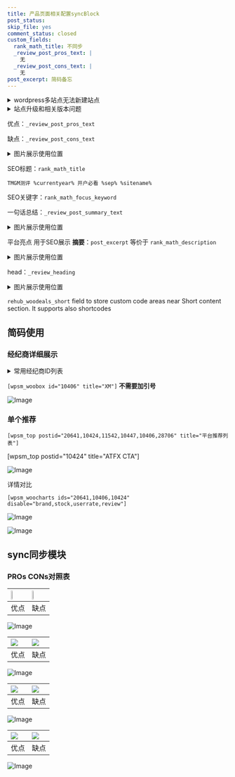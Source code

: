 ```yaml
---
title: 产品页面相关配置syncBlock
post_status: 
skip_file: yes
comment_status: closed
custom_fields:
  rank_math_title: 不同步
  _review_post_pros_text: |
    无
  _review_post_cons_text: |
    无
post_excerpt: 简码备忘
---
```

<details><summary>wordpress多站点无法新建站点</summary>

<li>和报错需要清理cookies一样的原因</li>
<li>wp-config.php里面<code>define( 'SUBDOMAIN_INSTALL', false );//子域名安装</code></li>
<li>新建子站点是用<code>define( 'SUBDOMAIN_INSTALL', true);//子域名安装</code> 完成以后，改成<code>false</code></li>
</details>

<details><summary>站点升级和相关版本问题</summary>

<p>wordpress：5.9.9
woocommerce：7.5.1
出现问题的地方：主题选项里面>><strong>Product layout >>compact style</strong></p>
<p>如何出现没有用过的字段 导致无法保存。先导出配置 然后进行修改，后面再次恢复即可。</p>
<p>出现部分字段无法显示时，需要返回默认布局后，对产品进行保存就好了。</p>
<p></p>
</details>

优点：`_review_post_pros_text`

缺点：`_review_post_cons_text`

<details><summary>图片展示使用位置</summary>

<img src="https://prod-files-secure.s3.us-west-2.amazonaws.com/39ed1227-6d7d-4570-be36-9ccd4a2c4241/f51d3d83-55d4-4bdf-9604-f37ec77ab556/Untitled.png?X-Amz-Algorithm=AWS4-HMAC-SHA256&X-Amz-Content-Sha256=UNSIGNED-PAYLOAD&X-Amz-Credential=ASIAZI2LB466SAO43JCC%2F20250308%2Fus-west-2%2Fs3%2Faws4_request&X-Amz-Date=20250308T165523Z&X-Amz-Expires=3600&X-Amz-Security-Token=IQoJb3JpZ2luX2VjEBgaCXVzLXdlc3QtMiJHMEUCIQDps8RnvNsw6KUnV1rtDNglaAsYNICAeEqohqivCBThdwIgZQQWvj5eyiWTAQ6NIFx%2FQevjvwEoVo0mCB2aUCbOqsEq%2FwMIYRAAGgw2Mzc0MjMxODM4MDUiDHjSB6hQa%2FtUUGiSrSrcA84AoPwWjoGa7%2Fo1CQ%2BFz0TvNDs93N%2FSLz1g0OeiFBQRAWP1Yjxmx8PnsNFV55uryCelnYApMUv89jG3ECD3GtKM2nFZPe8oE7QC%2BmCj8iqrdnFm%2Fku2WxMqXqiPQ1ndrp39W5u13YKlCz2GTUBeGgUyxKyr%2BffVsVPq0X3snFedgO%2FEl1N7NtAW33hetLsdMBOhk0bkfIqyhI8BZD3ykP1WvOhDxAwGGMLhoX32iHml%2F2ENafYqebgVMDFD8cIQaMr9GxlDYt0SjhlsPw05ufORdkIkOGMLU%2BfDLvLZfbwODwyXCFuDNEQa2PbS2F94uHkvZYQiZNDTrHqSz2n9iICM%2F%2FJGSoSPADpPwzY9aIAFgILDtcdj%2BC7LEDMUkSGPiJ4wWCKPFAVIueHmY1mo3SKAhLFzpHELgY89iF9vGIzgvtnVh7ejKvcTnxFx6uriA1HkTfXvmKDzL6VuPUVFK%2BHABBccQF%2FjzdxqvmnjvP60NtkrV8YCs54aWDcQfmyixd6kPAqRn%2BchoVxFfSxr46eZpY0Q23AygnmxPcErOXs7J75Idqf1t1ZYJfyI0N4e%2BNWGVfRrJ8Xk5m7zyHcILuJ9cD9pBkJ%2BBTsVUPyopW0tU2AzxdV24bYpIBQcMJbSsb4GOqUBAKpptaWWnHSNRZZ7eAIeMq7ZSThgMlDSuRtTh1yncnPSXa%2FX15FafXHmNudUoMUqo6AeX0BMM9ZE4oGz525wgJ2Rrgy2Nl0IoXMDK%2Bj1zEz7KXDCvVLGNdFVz0lysvNU6PKR9EBbo%2FRrUBTuVcdJlW4gcrgg23EFloDsZVzeW7Sag0Fvv2fdEYN7CohB2T%2FTtL2oc%2FrFkZuqQ3WadpWVw2yAc4U1&X-Amz-Signature=079b1aa325c4f7ca51dd1fea0999889ba9d1d11ae8732decfd3b037fb2370083&X-Amz-SignedHeaders=host&x-id=GetObject" alt="Image">
</details>

SEO标题：`rank_math_title`

`TMGM测评 %currentyear% 开户必看 %sep% %sitename%`

SEO关键字：`rank_math_focus_keyword`

一句话总结：`_review_post_summary_text`

<details><summary>图片展示使用位置</summary>

<img src="https://prod-files-secure.s3.us-west-2.amazonaws.com/39ed1227-6d7d-4570-be36-9ccd4a2c4241/4b96a922-296c-4f4e-8630-d1c870cbce01/Untitled.png?X-Amz-Algorithm=AWS4-HMAC-SHA256&X-Amz-Content-Sha256=UNSIGNED-PAYLOAD&X-Amz-Credential=ASIAZI2LB466Y52NEIMA%2F20250308%2Fus-west-2%2Fs3%2Faws4_request&X-Amz-Date=20250308T165523Z&X-Amz-Expires=3600&X-Amz-Security-Token=IQoJb3JpZ2luX2VjEBgaCXVzLXdlc3QtMiJGMEQCIF0aVUCb0okc6mCXkQKmH%2FnFrhkuuWRsHIpt67mDkvGWAiAOJVAwM%2FpkeNuKd3EE1WEsmHw1iqAJUTxD%2BKvEW0AiLCr%2FAwhhEAAaDDYzNzQyMzE4MzgwNSIMu9GDoan7EMWAcdxsKtwDk7G1fL0V1Gc4FTmk5NtNyc10rJX9QX%2BD9oQsSq8bymngKa%2BK1rAzz2f%2FqcrdHHqQD1%2B3tKGkSlOIzkuOhqnxuvny9aqdr2FtafYlna09bq9yFB3rw6I6o5MsO3XPSLjxnr2VsERELz2h9NseEH8UPyY1yOdvWSVc0SS%2FPsn72VCWbnZPsDgNr1XDy8K%2BuxH2PZrDZ2sbknps%2BiO5T94hks6LdMOhwYwnZE9RI8WmfUQAMnyMo1XRW2QfHhe8cfyVo3VuyVnelYB9NxcWnArHvf5Uwqw2xqg93JITV1Tu42Pk9mKWDBKW%2FNnjCBXdZOD5l9n%2BnMJTk8pED4nGNfR2wAQYxPCjnEWLuJfXBgMlciHtjHJZB4%2BDJmS9oikoH1l5mj%2FJg1ySiOqoQncKSDhmnfW6Gb7NHNJ8Xj1Q5RthHMRi%2BJ9L5uys%2FOIXBftf7Z89sgOcTbcO2jDTr5K7Rd8zk3bMWKR6V2H9%2BJq7Kp3JO7klDzTxKpkL4CAl1nQR2AfNx8CC8VufMYsZwmRE4Rtr56GGnylH%2F56oaEZHf4A%2Fy2ga2vL34opbGRJaeg5IE5Qhh6Yx1nl%2Bv2GPEHB3Kt%2Fe7%2BlxsMvKX7N32Ngc2uZGNJvAWrZkwzU%2FusHwVd4wxtKxvgY6pgE4qDb%2FSkECbqi52hLpp4Ahx%2FZU3iYuckpL1J1LSE7DVX5Rxudu0DmAjE%2FyEHHf5rbCBtpNNcJ1mJxCUDzJccc9BpDvHi9nA%2Fkxqw0EgjQ%2FwTRQ84zTJ2xSnJuWPz27UnvfJbOYFDpaPmoD5GbV0icrEcKe1iIRh2pkaDDBHtJekC3p6M2J%2FX5wsl148LlgkW8UI8excqWflDIIRP%2FsLH%2BbMPRLoypB&X-Amz-Signature=8b8a59ea70588b7c33c37b55e2397d00a7829dbbb8fd5a8c289fa712f16b709a&X-Amz-SignedHeaders=host&x-id=GetObject" alt="Image">
</details>

平台亮点 用于SEO展示 **摘要**：`post_excerpt`  等价于 `rank_math_description`

<details><summary>图片展示使用位置</summary>

<img src="https://prod-files-secure.s3.us-west-2.amazonaws.com/39ed1227-6d7d-4570-be36-9ccd4a2c4241/1ee11f63-b60a-4dfe-a7a7-d58ff23b5d88/Untitled.png?X-Amz-Algorithm=AWS4-HMAC-SHA256&X-Amz-Content-Sha256=UNSIGNED-PAYLOAD&X-Amz-Credential=ASIAZI2LB466WDP53KRQ%2F20250308%2Fus-west-2%2Fs3%2Faws4_request&X-Amz-Date=20250308T165523Z&X-Amz-Expires=3600&X-Amz-Security-Token=IQoJb3JpZ2luX2VjEBgaCXVzLXdlc3QtMiJHMEUCID%2FrYYpn2n%2BECLwY9qZDi%2Bs7%2BtyYwjvxAQacg3n1F8nJAiEAhpqOP3wQ55OW0MFtGuqNv4iwmtqZKbGzVe4%2BImUJ6Tcq%2FwMIYRAAGgw2Mzc0MjMxODM4MDUiDD9OATmUKhj20kh3pSrcA%2BD%2F7L4O7PKoRChQ5YrjGHM1kbnQdlPX86h1Bi3MqQ5AoI3Ah%2BycGmROXjQ5zWBjhemXnEU4PzQE2FN%2FHcODuqmc1BrNghGgzry2f4xSIPr%2Fv8cpYAHPTZGOc2hup0T42WbgqD0Uz%2F9ZvJ3SwHTnxFnUGfdHVA09K1UD3x72dToQ10ekHKEDtehdBueoXTd5s8eNOi7tzY0IvoJF0qM9tPSkIxlDWgob1M6CYRcf5JSu%2BzI619TfpJUbHaJgbxJ9s3AWhHbX3e6vtFjqnfrQftcah6fKecyTES4SFuhssokb29ix5x4DU2V5uY4XwZBUN1jPREtYTLJunFZ0W1gqI0MvRD41KyS14xR4UOg8z7mx6iZPb%2F%2F7YAfqq8IiUB52i9M8nJYwawe4hlDzB1h8I2pYuDMeeTy0gNMcK30qslr320yhW8GHZzjQeSGqCVxUT%2BTDcm2RCVlB%2BIsD4TE7OuPhdjWUCesCU2V%2Bob3ityP4hvovNK7k%2FrFRI9gsH22a3CeQqB8iQO5FVcoOET7LnyKzbjtRBI2pROnwmhOUtoBSWpsxJ1bB%2BQGYdZwqGTWLPWaxSgJHpYFnQ7NTAP%2BHZ0CuyCKH3KeV95PbbruUxe%2FIL1%2FFfRNA4dBncwG8MJnSsb4GOqUB2RzeR%2FqzGyRa%2By9xRdsL03qLGauHxJS9OoyDnwtCfIDb1ZVxyaf1i%2BR5McTKQsxhjzeqXVx%2BWPAUCGyGvPf9VaeSQHgQkRr53prLIqIEN1r0hebEaaa0TLmwLUh7TkplF5%2BuUB3oHuEvw%2Byrk%2B%2BIXE1f9nXVu8oMpQ5LGTfeEGGWUrU4eoy%2FWH1tiXYxkFmN6qjl%2BymD6E%2B4QSmO9vsCvNYk5w9X&X-Amz-Signature=5ec4f9991e3c1308d7aaf0f78cf75fd1c199d4f12f207ef446683bab51ef1efa&X-Amz-SignedHeaders=host&x-id=GetObject" alt="Image">
<img src="https://prod-files-secure.s3.us-west-2.amazonaws.com/39ed1227-6d7d-4570-be36-9ccd4a2c4241/ad4118b5-78d8-4fbe-801e-3b29b5d99c01/Untitled.png?X-Amz-Algorithm=AWS4-HMAC-SHA256&X-Amz-Content-Sha256=UNSIGNED-PAYLOAD&X-Amz-Credential=ASIAZI2LB466WDP53KRQ%2F20250308%2Fus-west-2%2Fs3%2Faws4_request&X-Amz-Date=20250308T165523Z&X-Amz-Expires=3600&X-Amz-Security-Token=IQoJb3JpZ2luX2VjEBgaCXVzLXdlc3QtMiJHMEUCID%2FrYYpn2n%2BECLwY9qZDi%2Bs7%2BtyYwjvxAQacg3n1F8nJAiEAhpqOP3wQ55OW0MFtGuqNv4iwmtqZKbGzVe4%2BImUJ6Tcq%2FwMIYRAAGgw2Mzc0MjMxODM4MDUiDD9OATmUKhj20kh3pSrcA%2BD%2F7L4O7PKoRChQ5YrjGHM1kbnQdlPX86h1Bi3MqQ5AoI3Ah%2BycGmROXjQ5zWBjhemXnEU4PzQE2FN%2FHcODuqmc1BrNghGgzry2f4xSIPr%2Fv8cpYAHPTZGOc2hup0T42WbgqD0Uz%2F9ZvJ3SwHTnxFnUGfdHVA09K1UD3x72dToQ10ekHKEDtehdBueoXTd5s8eNOi7tzY0IvoJF0qM9tPSkIxlDWgob1M6CYRcf5JSu%2BzI619TfpJUbHaJgbxJ9s3AWhHbX3e6vtFjqnfrQftcah6fKecyTES4SFuhssokb29ix5x4DU2V5uY4XwZBUN1jPREtYTLJunFZ0W1gqI0MvRD41KyS14xR4UOg8z7mx6iZPb%2F%2F7YAfqq8IiUB52i9M8nJYwawe4hlDzB1h8I2pYuDMeeTy0gNMcK30qslr320yhW8GHZzjQeSGqCVxUT%2BTDcm2RCVlB%2BIsD4TE7OuPhdjWUCesCU2V%2Bob3ityP4hvovNK7k%2FrFRI9gsH22a3CeQqB8iQO5FVcoOET7LnyKzbjtRBI2pROnwmhOUtoBSWpsxJ1bB%2BQGYdZwqGTWLPWaxSgJHpYFnQ7NTAP%2BHZ0CuyCKH3KeV95PbbruUxe%2FIL1%2FFfRNA4dBncwG8MJnSsb4GOqUB2RzeR%2FqzGyRa%2By9xRdsL03qLGauHxJS9OoyDnwtCfIDb1ZVxyaf1i%2BR5McTKQsxhjzeqXVx%2BWPAUCGyGvPf9VaeSQHgQkRr53prLIqIEN1r0hebEaaa0TLmwLUh7TkplF5%2BuUB3oHuEvw%2Byrk%2B%2BIXE1f9nXVu8oMpQ5LGTfeEGGWUrU4eoy%2FWH1tiXYxkFmN6qjl%2BymD6E%2B4QSmO9vsCvNYk5w9X&X-Amz-Signature=f6443d9c9d94ec46c13524209de7e3ab79f70d8f6eaa7a0fe0834296fdc42f19&X-Amz-SignedHeaders=host&x-id=GetObject" alt="Image">
<img src="https://prod-files-secure.s3.us-west-2.amazonaws.com/39ed1227-6d7d-4570-be36-9ccd4a2c4241/a38cf7c9-a79c-4b64-9e94-13589fe0758b/Untitled.png?X-Amz-Algorithm=AWS4-HMAC-SHA256&X-Amz-Content-Sha256=UNSIGNED-PAYLOAD&X-Amz-Credential=ASIAZI2LB466WDP53KRQ%2F20250308%2Fus-west-2%2Fs3%2Faws4_request&X-Amz-Date=20250308T165523Z&X-Amz-Expires=3600&X-Amz-Security-Token=IQoJb3JpZ2luX2VjEBgaCXVzLXdlc3QtMiJHMEUCID%2FrYYpn2n%2BECLwY9qZDi%2Bs7%2BtyYwjvxAQacg3n1F8nJAiEAhpqOP3wQ55OW0MFtGuqNv4iwmtqZKbGzVe4%2BImUJ6Tcq%2FwMIYRAAGgw2Mzc0MjMxODM4MDUiDD9OATmUKhj20kh3pSrcA%2BD%2F7L4O7PKoRChQ5YrjGHM1kbnQdlPX86h1Bi3MqQ5AoI3Ah%2BycGmROXjQ5zWBjhemXnEU4PzQE2FN%2FHcODuqmc1BrNghGgzry2f4xSIPr%2Fv8cpYAHPTZGOc2hup0T42WbgqD0Uz%2F9ZvJ3SwHTnxFnUGfdHVA09K1UD3x72dToQ10ekHKEDtehdBueoXTd5s8eNOi7tzY0IvoJF0qM9tPSkIxlDWgob1M6CYRcf5JSu%2BzI619TfpJUbHaJgbxJ9s3AWhHbX3e6vtFjqnfrQftcah6fKecyTES4SFuhssokb29ix5x4DU2V5uY4XwZBUN1jPREtYTLJunFZ0W1gqI0MvRD41KyS14xR4UOg8z7mx6iZPb%2F%2F7YAfqq8IiUB52i9M8nJYwawe4hlDzB1h8I2pYuDMeeTy0gNMcK30qslr320yhW8GHZzjQeSGqCVxUT%2BTDcm2RCVlB%2BIsD4TE7OuPhdjWUCesCU2V%2Bob3ityP4hvovNK7k%2FrFRI9gsH22a3CeQqB8iQO5FVcoOET7LnyKzbjtRBI2pROnwmhOUtoBSWpsxJ1bB%2BQGYdZwqGTWLPWaxSgJHpYFnQ7NTAP%2BHZ0CuyCKH3KeV95PbbruUxe%2FIL1%2FFfRNA4dBncwG8MJnSsb4GOqUB2RzeR%2FqzGyRa%2By9xRdsL03qLGauHxJS9OoyDnwtCfIDb1ZVxyaf1i%2BR5McTKQsxhjzeqXVx%2BWPAUCGyGvPf9VaeSQHgQkRr53prLIqIEN1r0hebEaaa0TLmwLUh7TkplF5%2BuUB3oHuEvw%2Byrk%2B%2BIXE1f9nXVu8oMpQ5LGTfeEGGWUrU4eoy%2FWH1tiXYxkFmN6qjl%2BymD6E%2B4QSmO9vsCvNYk5w9X&X-Amz-Signature=a8ec1cf3cc56cc4f5f802384e7f4dcc263608fd2247bb39a270f85eb60f335eb&X-Amz-SignedHeaders=host&x-id=GetObject" alt="Image">
<img src="https://prod-files-secure.s3.us-west-2.amazonaws.com/39ed1227-6d7d-4570-be36-9ccd4a2c4241/7da6fc1e-d2ac-42ae-8c75-cb5749aa18f6/Untitled.png?X-Amz-Algorithm=AWS4-HMAC-SHA256&X-Amz-Content-Sha256=UNSIGNED-PAYLOAD&X-Amz-Credential=ASIAZI2LB466WDP53KRQ%2F20250308%2Fus-west-2%2Fs3%2Faws4_request&X-Amz-Date=20250308T165523Z&X-Amz-Expires=3600&X-Amz-Security-Token=IQoJb3JpZ2luX2VjEBgaCXVzLXdlc3QtMiJHMEUCID%2FrYYpn2n%2BECLwY9qZDi%2Bs7%2BtyYwjvxAQacg3n1F8nJAiEAhpqOP3wQ55OW0MFtGuqNv4iwmtqZKbGzVe4%2BImUJ6Tcq%2FwMIYRAAGgw2Mzc0MjMxODM4MDUiDD9OATmUKhj20kh3pSrcA%2BD%2F7L4O7PKoRChQ5YrjGHM1kbnQdlPX86h1Bi3MqQ5AoI3Ah%2BycGmROXjQ5zWBjhemXnEU4PzQE2FN%2FHcODuqmc1BrNghGgzry2f4xSIPr%2Fv8cpYAHPTZGOc2hup0T42WbgqD0Uz%2F9ZvJ3SwHTnxFnUGfdHVA09K1UD3x72dToQ10ekHKEDtehdBueoXTd5s8eNOi7tzY0IvoJF0qM9tPSkIxlDWgob1M6CYRcf5JSu%2BzI619TfpJUbHaJgbxJ9s3AWhHbX3e6vtFjqnfrQftcah6fKecyTES4SFuhssokb29ix5x4DU2V5uY4XwZBUN1jPREtYTLJunFZ0W1gqI0MvRD41KyS14xR4UOg8z7mx6iZPb%2F%2F7YAfqq8IiUB52i9M8nJYwawe4hlDzB1h8I2pYuDMeeTy0gNMcK30qslr320yhW8GHZzjQeSGqCVxUT%2BTDcm2RCVlB%2BIsD4TE7OuPhdjWUCesCU2V%2Bob3ityP4hvovNK7k%2FrFRI9gsH22a3CeQqB8iQO5FVcoOET7LnyKzbjtRBI2pROnwmhOUtoBSWpsxJ1bB%2BQGYdZwqGTWLPWaxSgJHpYFnQ7NTAP%2BHZ0CuyCKH3KeV95PbbruUxe%2FIL1%2FFfRNA4dBncwG8MJnSsb4GOqUB2RzeR%2FqzGyRa%2By9xRdsL03qLGauHxJS9OoyDnwtCfIDb1ZVxyaf1i%2BR5McTKQsxhjzeqXVx%2BWPAUCGyGvPf9VaeSQHgQkRr53prLIqIEN1r0hebEaaa0TLmwLUh7TkplF5%2BuUB3oHuEvw%2Byrk%2B%2BIXE1f9nXVu8oMpQ5LGTfeEGGWUrU4eoy%2FWH1tiXYxkFmN6qjl%2BymD6E%2B4QSmO9vsCvNYk5w9X&X-Amz-Signature=1749c2cc4533eaebb1090bdfe80843cb45d48a4d6515fe62be0bf2f5665bf531&X-Amz-SignedHeaders=host&x-id=GetObject" alt="Image">
<img src="https://prod-files-secure.s3.us-west-2.amazonaws.com/39ed1227-6d7d-4570-be36-9ccd4a2c4241/7e97f40a-eaee-47f5-b2f9-475f96808fa7/Untitled.png?X-Amz-Algorithm=AWS4-HMAC-SHA256&X-Amz-Content-Sha256=UNSIGNED-PAYLOAD&X-Amz-Credential=ASIAZI2LB466WDP53KRQ%2F20250308%2Fus-west-2%2Fs3%2Faws4_request&X-Amz-Date=20250308T165523Z&X-Amz-Expires=3600&X-Amz-Security-Token=IQoJb3JpZ2luX2VjEBgaCXVzLXdlc3QtMiJHMEUCID%2FrYYpn2n%2BECLwY9qZDi%2Bs7%2BtyYwjvxAQacg3n1F8nJAiEAhpqOP3wQ55OW0MFtGuqNv4iwmtqZKbGzVe4%2BImUJ6Tcq%2FwMIYRAAGgw2Mzc0MjMxODM4MDUiDD9OATmUKhj20kh3pSrcA%2BD%2F7L4O7PKoRChQ5YrjGHM1kbnQdlPX86h1Bi3MqQ5AoI3Ah%2BycGmROXjQ5zWBjhemXnEU4PzQE2FN%2FHcODuqmc1BrNghGgzry2f4xSIPr%2Fv8cpYAHPTZGOc2hup0T42WbgqD0Uz%2F9ZvJ3SwHTnxFnUGfdHVA09K1UD3x72dToQ10ekHKEDtehdBueoXTd5s8eNOi7tzY0IvoJF0qM9tPSkIxlDWgob1M6CYRcf5JSu%2BzI619TfpJUbHaJgbxJ9s3AWhHbX3e6vtFjqnfrQftcah6fKecyTES4SFuhssokb29ix5x4DU2V5uY4XwZBUN1jPREtYTLJunFZ0W1gqI0MvRD41KyS14xR4UOg8z7mx6iZPb%2F%2F7YAfqq8IiUB52i9M8nJYwawe4hlDzB1h8I2pYuDMeeTy0gNMcK30qslr320yhW8GHZzjQeSGqCVxUT%2BTDcm2RCVlB%2BIsD4TE7OuPhdjWUCesCU2V%2Bob3ityP4hvovNK7k%2FrFRI9gsH22a3CeQqB8iQO5FVcoOET7LnyKzbjtRBI2pROnwmhOUtoBSWpsxJ1bB%2BQGYdZwqGTWLPWaxSgJHpYFnQ7NTAP%2BHZ0CuyCKH3KeV95PbbruUxe%2FIL1%2FFfRNA4dBncwG8MJnSsb4GOqUB2RzeR%2FqzGyRa%2By9xRdsL03qLGauHxJS9OoyDnwtCfIDb1ZVxyaf1i%2BR5McTKQsxhjzeqXVx%2BWPAUCGyGvPf9VaeSQHgQkRr53prLIqIEN1r0hebEaaa0TLmwLUh7TkplF5%2BuUB3oHuEvw%2Byrk%2B%2BIXE1f9nXVu8oMpQ5LGTfeEGGWUrU4eoy%2FWH1tiXYxkFmN6qjl%2BymD6E%2B4QSmO9vsCvNYk5w9X&X-Amz-Signature=cd3ad13ba71551c3482a9e138864e663ab7df9b8d6ab72db83ae3c92dc34e23d&X-Amz-SignedHeaders=host&x-id=GetObject" alt="Image">
</details>

head：`_review_heading`

<details><summary>图片展示使用位置</summary>

<img src="https://prod-files-secure.s3.us-west-2.amazonaws.com/39ed1227-6d7d-4570-be36-9ccd4a2c4241/3a4650ad-9887-415c-889a-edd51fa54f27/Untitled.png?X-Amz-Algorithm=AWS4-HMAC-SHA256&X-Amz-Content-Sha256=UNSIGNED-PAYLOAD&X-Amz-Credential=ASIAZI2LB466TR54INJM%2F20250308%2Fus-west-2%2Fs3%2Faws4_request&X-Amz-Date=20250308T165524Z&X-Amz-Expires=3600&X-Amz-Security-Token=IQoJb3JpZ2luX2VjEBgaCXVzLXdlc3QtMiJHMEUCIEQFN7ypDnDSY1COIBefOr1yr70mAWAarQ1v%2FZlW5rOsAiEA8OulIl8V5PyQUlkxwNOuPSM3KD30NNT9EyyAUE%2BGV4sq%2FwMIYRAAGgw2Mzc0MjMxODM4MDUiDOvK%2BXrQlK8dciRI4yrcA77zZeiSmgW%2BnGrd1xgHh01RFuV9RFeQfHCKdf725hoeHSvpKV1g0SqeQsLPrxTmGACSx4U0GWqSzC%2Bs41Q9mW8ani5n3Tp5ybHgaKm%2F6VqZPRIPEmXoRq5O8T3iIuN0Sm45cVjcmBs8wI%2B9LJMgY0uD6YX4jxUUrZWoqp0ImTyBT7A1XYfg6EbdA%2FmuxMDpi%2FqOO7eDQS9Fl9WPM9RLCsTGN2rWZVhA3Byl2K54BHq7NyKFhmPZMinVQCFKJxn%2FvZ5WzzKWzDhCjbzco1l5JL8zdo74t7r90v5jCSJA8rJWjezI5ggPANHcNkLDANVEjCYZXpX5024%2B%2Bnhbvwtday4TxDDVV6SiiWuX95GhpmNI%2FQ9bMYg0Xnx1JPxKYaVlhyXUithCfWNhI66HGrWGeIyWlR35ZK%2F8%2FdyRef0hhZnbAmlMGQe29dhaCKb4PicYBiPIDaEr0Ti8fqA1hvYItdPSUx97cRImlixlK%2BHzLI0mzrmi1B6ldkfE1l%2Bcy8utcU2CSp8c7w0PXmgcuQxrwGc2IWtevJAtRd56Tja1kXylQ9x5pDDTI%2B9nxufeXTDV38DTva3riBctIRgC8GM6AB7nDrlblIAN0vFqa5nqoICgsgriGZ5nmXVdRWfjMLvSsb4GOqUBBpmMhoIkMPOh9xQQc0jKaRBKcfhh8HwOAxDurrVsaNr3GEpvrmqdfH9ieC01hiDqcLEtEBaO%2FIt1vce98C5Vhh4wSAjJeaarEQBp9r3pE3HfCPDV7s4RleKDfEVpjX%2BjmxAzex%2FuQvfZSbVl9xiG262h3Z6vWu6MNOCZSe5AyGU5SuqmBT%2BV1Ba85WJNRqO%2BAAOpf6unLMdzxYsy9bqfSoOSpu5s&X-Amz-Signature=bc0fa8c24c18f6c287fbf590518dc6a6825376168d4aad6fc13527a123e434c1&X-Amz-SignedHeaders=host&x-id=GetObject" alt="Image">
</details>

`rehub_woodeals_short`	field to store custom code areas near Short content section. It supports also shortcodes



## 简码使用

### 经纪商详细展示

<details><summary>常用经纪商ID列表</summary>

<pre><code class="php">嘉盛 ===> 20641  [wpsm_woobox id="20641" title="嘉盛"]
易信easymarkets ===> 11542  [wpsm_woobox id="11542" title="易信easymarkets"]
ATFX外汇 ===> 10424  [wpsm_woobox id="10424" title="ATFX"]
XM ===> 10406  [wpsm_woobox id="10406" title="XM"]
TMGM ===> 29622  [wpsm_woobox id="29622" title="TMGM"]
HYCM ===> 10447  [wpsm_woobox id="10447" title="HYCM"]
fpmarkets澳福外汇 ===> 20639  [wpsm_woobox id="20639" title="fpmarkets澳福外汇"]</code></pre>
</details>

`[wpsm_woobox id="10406" title="XM"]` **不需要加引号**

![Image](https://prod-files-secure.s3.us-west-2.amazonaws.com/39ed1227-6d7d-4570-be36-9ccd4a2c4241/4f898f9d-0fa7-4e43-acd3-ac6bc7be575a/Untitled.png?X-Amz-Algorithm=AWS4-HMAC-SHA256&X-Amz-Content-Sha256=UNSIGNED-PAYLOAD&X-Amz-Credential=ASIAZI2LB466RTF6GKBA%2F20250308%2Fus-west-2%2Fs3%2Faws4_request&X-Amz-Date=20250308T165520Z&X-Amz-Expires=3600&X-Amz-Security-Token=IQoJb3JpZ2luX2VjEBgaCXVzLXdlc3QtMiJHMEUCIQDtVQXK3Zq6yi2Sf8XBBQZd7kJtw9uyRg5wRd0HMb%2B%2FhwIgBoDo0Sy8OjeiLvjZ9bYDYL5p8D2n3HGRBwepDJl0HXgq%2FwMIYRAAGgw2Mzc0MjMxODM4MDUiDIXgNOpC%2FmHrLAn%2BmyrcA90vksOCICIO6dN13Fp8jbYZRUfhML1puRKdt3XaXCmNyaz4smvtk45GhzOXkvIxba1bqFk%2F7bo8AqjCzF2T8XwYucuBjuhjzwuItHUQfoQKS1jlCDvJZJOhVbsJHX18ZPyRG4hFibljfR7CTM6OLLkplSmmQd4dDtA9z3C4oSCDRdnFDiYfscErGEd6ciBrelWHuwDXuw4coO3hVJKAgb%2B7etCkfKZDBKJpbO8lw%2Brxcfo%2BtyuucX%2FzshAdBEd8%2BK7sUEvBJyEuPyVxRr7I%2BKWqCHsR68LBWqSpg82RqhJZ532Zqotog9bSPaJBSOaxCrBJD8jvKYXOKyvFp9HqPZjJz9CrXVkGv%2FmkhiVS5AK87aPokbARfi%2FG%2FQ8T3p1yCll5976Re4w50auPAGS6Kp2ry14tUDPZzJ4%2BG%2FrIcGi40g0CjwaJoaMHgIiNr5TMtyM3GANecjRRJbMNrGYuCpbRhl5Qe6ImqlzrxGlfwxuEG49t7MxLRt3uOBjqm%2FElYhY3%2BKiszy%2BUjPd%2FJDFz0Xi1cwj4UTWsUcMstKyTRTvi4cwavir0i7tWU8k667aKd4CU2oYub%2B31SDKZICyGCSca295wxrL1PLRpGkEbOHQ3BBXQZe6mQrDaQsenMN7Ssb4GOqUBUaU869RvtiyYk5NzuU86MWlFO0ndsnDXsikIDZxo0ZAqyeB3QkXuNhB%2BLrScxkQc8Q378z57KwKYMpKxv5sxNZ4T8ON0jyENo86p1J6zmFwgu%2B5nEZ%2BggQGsJ62RgogxfoMsIZRmQU6pSsIcac5VD6WD7uK%2BLGmetfTGR%2F4zHuTTCzA9PP6woY85802JsUIwLRWagGKtQheuBWe9qekjjRsSw5gp&X-Amz-Signature=adc64c89c22b0f70c8093093de6273089e92c1d612df5830e6ac4fbc749e5eaa&X-Amz-SignedHeaders=host&x-id=GetObject)

### 单个推荐
`[wpsm_top postid="20641,10424,11542,10447,10406,28706" title="平台推荐列表"]`

[wpsm_top postid="10424" title="ATFX CTA"]

![Image](https://prod-files-secure.s3.us-west-2.amazonaws.com/39ed1227-6d7d-4570-be36-9ccd4a2c4241/5ac620dc-51a8-48b6-b55d-91f47299193c/Untitled.png?X-Amz-Algorithm=AWS4-HMAC-SHA256&X-Amz-Content-Sha256=UNSIGNED-PAYLOAD&X-Amz-Credential=ASIAZI2LB466RTF6GKBA%2F20250308%2Fus-west-2%2Fs3%2Faws4_request&X-Amz-Date=20250308T165520Z&X-Amz-Expires=3600&X-Amz-Security-Token=IQoJb3JpZ2luX2VjEBgaCXVzLXdlc3QtMiJHMEUCIQDtVQXK3Zq6yi2Sf8XBBQZd7kJtw9uyRg5wRd0HMb%2B%2FhwIgBoDo0Sy8OjeiLvjZ9bYDYL5p8D2n3HGRBwepDJl0HXgq%2FwMIYRAAGgw2Mzc0MjMxODM4MDUiDIXgNOpC%2FmHrLAn%2BmyrcA90vksOCICIO6dN13Fp8jbYZRUfhML1puRKdt3XaXCmNyaz4smvtk45GhzOXkvIxba1bqFk%2F7bo8AqjCzF2T8XwYucuBjuhjzwuItHUQfoQKS1jlCDvJZJOhVbsJHX18ZPyRG4hFibljfR7CTM6OLLkplSmmQd4dDtA9z3C4oSCDRdnFDiYfscErGEd6ciBrelWHuwDXuw4coO3hVJKAgb%2B7etCkfKZDBKJpbO8lw%2Brxcfo%2BtyuucX%2FzshAdBEd8%2BK7sUEvBJyEuPyVxRr7I%2BKWqCHsR68LBWqSpg82RqhJZ532Zqotog9bSPaJBSOaxCrBJD8jvKYXOKyvFp9HqPZjJz9CrXVkGv%2FmkhiVS5AK87aPokbARfi%2FG%2FQ8T3p1yCll5976Re4w50auPAGS6Kp2ry14tUDPZzJ4%2BG%2FrIcGi40g0CjwaJoaMHgIiNr5TMtyM3GANecjRRJbMNrGYuCpbRhl5Qe6ImqlzrxGlfwxuEG49t7MxLRt3uOBjqm%2FElYhY3%2BKiszy%2BUjPd%2FJDFz0Xi1cwj4UTWsUcMstKyTRTvi4cwavir0i7tWU8k667aKd4CU2oYub%2B31SDKZICyGCSca295wxrL1PLRpGkEbOHQ3BBXQZe6mQrDaQsenMN7Ssb4GOqUBUaU869RvtiyYk5NzuU86MWlFO0ndsnDXsikIDZxo0ZAqyeB3QkXuNhB%2BLrScxkQc8Q378z57KwKYMpKxv5sxNZ4T8ON0jyENo86p1J6zmFwgu%2B5nEZ%2BggQGsJ62RgogxfoMsIZRmQU6pSsIcac5VD6WD7uK%2BLGmetfTGR%2F4zHuTTCzA9PP6woY85802JsUIwLRWagGKtQheuBWe9qekjjRsSw5gp&X-Amz-Signature=65470b11c22d290fa2bf65ef5bc0d877867b45771a40614e0d67b9956caa2caf&X-Amz-SignedHeaders=host&x-id=GetObject)

详情对比

`[wpsm_woocharts ids="20641,10406,10424" disable="brand,stock,userrate,review"]`

![Image](https://prod-files-secure.s3.us-west-2.amazonaws.com/39ed1227-6d7d-4570-be36-9ccd4a2c4241/bf3ba45f-b9f3-4295-8aef-b4a495fd25f4/Untitled.png?X-Amz-Algorithm=AWS4-HMAC-SHA256&X-Amz-Content-Sha256=UNSIGNED-PAYLOAD&X-Amz-Credential=ASIAZI2LB466RTF6GKBA%2F20250308%2Fus-west-2%2Fs3%2Faws4_request&X-Amz-Date=20250308T165520Z&X-Amz-Expires=3600&X-Amz-Security-Token=IQoJb3JpZ2luX2VjEBgaCXVzLXdlc3QtMiJHMEUCIQDtVQXK3Zq6yi2Sf8XBBQZd7kJtw9uyRg5wRd0HMb%2B%2FhwIgBoDo0Sy8OjeiLvjZ9bYDYL5p8D2n3HGRBwepDJl0HXgq%2FwMIYRAAGgw2Mzc0MjMxODM4MDUiDIXgNOpC%2FmHrLAn%2BmyrcA90vksOCICIO6dN13Fp8jbYZRUfhML1puRKdt3XaXCmNyaz4smvtk45GhzOXkvIxba1bqFk%2F7bo8AqjCzF2T8XwYucuBjuhjzwuItHUQfoQKS1jlCDvJZJOhVbsJHX18ZPyRG4hFibljfR7CTM6OLLkplSmmQd4dDtA9z3C4oSCDRdnFDiYfscErGEd6ciBrelWHuwDXuw4coO3hVJKAgb%2B7etCkfKZDBKJpbO8lw%2Brxcfo%2BtyuucX%2FzshAdBEd8%2BK7sUEvBJyEuPyVxRr7I%2BKWqCHsR68LBWqSpg82RqhJZ532Zqotog9bSPaJBSOaxCrBJD8jvKYXOKyvFp9HqPZjJz9CrXVkGv%2FmkhiVS5AK87aPokbARfi%2FG%2FQ8T3p1yCll5976Re4w50auPAGS6Kp2ry14tUDPZzJ4%2BG%2FrIcGi40g0CjwaJoaMHgIiNr5TMtyM3GANecjRRJbMNrGYuCpbRhl5Qe6ImqlzrxGlfwxuEG49t7MxLRt3uOBjqm%2FElYhY3%2BKiszy%2BUjPd%2FJDFz0Xi1cwj4UTWsUcMstKyTRTvi4cwavir0i7tWU8k667aKd4CU2oYub%2B31SDKZICyGCSca295wxrL1PLRpGkEbOHQ3BBXQZe6mQrDaQsenMN7Ssb4GOqUBUaU869RvtiyYk5NzuU86MWlFO0ndsnDXsikIDZxo0ZAqyeB3QkXuNhB%2BLrScxkQc8Q378z57KwKYMpKxv5sxNZ4T8ON0jyENo86p1J6zmFwgu%2B5nEZ%2BggQGsJ62RgogxfoMsIZRmQU6pSsIcac5VD6WD7uK%2BLGmetfTGR%2F4zHuTTCzA9PP6woY85802JsUIwLRWagGKtQheuBWe9qekjjRsSw5gp&X-Amz-Signature=e5a5cddc7160c993712792279d63b495bfd99e4278945d2330452d288c1a7665&X-Amz-SignedHeaders=host&x-id=GetObject)

![Image](https://prod-files-secure.s3.us-west-2.amazonaws.com/39ed1227-6d7d-4570-be36-9ccd4a2c4241/30bc56ef-f383-4b48-9768-2ebc9e436ec0/Untitled.png?X-Amz-Algorithm=AWS4-HMAC-SHA256&X-Amz-Content-Sha256=UNSIGNED-PAYLOAD&X-Amz-Credential=ASIAZI2LB466RTF6GKBA%2F20250308%2Fus-west-2%2Fs3%2Faws4_request&X-Amz-Date=20250308T165520Z&X-Amz-Expires=3600&X-Amz-Security-Token=IQoJb3JpZ2luX2VjEBgaCXVzLXdlc3QtMiJHMEUCIQDtVQXK3Zq6yi2Sf8XBBQZd7kJtw9uyRg5wRd0HMb%2B%2FhwIgBoDo0Sy8OjeiLvjZ9bYDYL5p8D2n3HGRBwepDJl0HXgq%2FwMIYRAAGgw2Mzc0MjMxODM4MDUiDIXgNOpC%2FmHrLAn%2BmyrcA90vksOCICIO6dN13Fp8jbYZRUfhML1puRKdt3XaXCmNyaz4smvtk45GhzOXkvIxba1bqFk%2F7bo8AqjCzF2T8XwYucuBjuhjzwuItHUQfoQKS1jlCDvJZJOhVbsJHX18ZPyRG4hFibljfR7CTM6OLLkplSmmQd4dDtA9z3C4oSCDRdnFDiYfscErGEd6ciBrelWHuwDXuw4coO3hVJKAgb%2B7etCkfKZDBKJpbO8lw%2Brxcfo%2BtyuucX%2FzshAdBEd8%2BK7sUEvBJyEuPyVxRr7I%2BKWqCHsR68LBWqSpg82RqhJZ532Zqotog9bSPaJBSOaxCrBJD8jvKYXOKyvFp9HqPZjJz9CrXVkGv%2FmkhiVS5AK87aPokbARfi%2FG%2FQ8T3p1yCll5976Re4w50auPAGS6Kp2ry14tUDPZzJ4%2BG%2FrIcGi40g0CjwaJoaMHgIiNr5TMtyM3GANecjRRJbMNrGYuCpbRhl5Qe6ImqlzrxGlfwxuEG49t7MxLRt3uOBjqm%2FElYhY3%2BKiszy%2BUjPd%2FJDFz0Xi1cwj4UTWsUcMstKyTRTvi4cwavir0i7tWU8k667aKd4CU2oYub%2B31SDKZICyGCSca295wxrL1PLRpGkEbOHQ3BBXQZe6mQrDaQsenMN7Ssb4GOqUBUaU869RvtiyYk5NzuU86MWlFO0ndsnDXsikIDZxo0ZAqyeB3QkXuNhB%2BLrScxkQc8Q378z57KwKYMpKxv5sxNZ4T8ON0jyENo86p1J6zmFwgu%2B5nEZ%2BggQGsJ62RgogxfoMsIZRmQU6pSsIcac5VD6WD7uK%2BLGmetfTGR%2F4zHuTTCzA9PP6woY85802JsUIwLRWagGKtQheuBWe9qekjjRsSw5gp&X-Amz-Signature=b3afdc15247756326538af96ca590ccc33ce14f47a810ad285c51a756e0d129b&X-Amz-SignedHeaders=host&x-id=GetObject)

## sync同步模块

### PROs CONs对照表

| <img src="https://cdn.ifttt.fun/gh/jarlin8/OSS@main/icons/customize/pros.svg" height="auto" width="37.3%"> | <img src="https://cdn.ifttt.fun/gh/jarlin8/OSS@main/icons/customize/cons.svg" height="auto" width="28.8%"> |
| :--- | :--- |
| 优点 | 缺点 |

![Image](https://prod-files-secure.s3.us-west-2.amazonaws.com/39ed1227-6d7d-4570-be36-9ccd4a2c4241/8742b755-dfb5-4004-9a5f-d6e561664bd8/Untitled.png?X-Amz-Algorithm=AWS4-HMAC-SHA256&X-Amz-Content-Sha256=UNSIGNED-PAYLOAD&X-Amz-Credential=ASIAZI2LB466RTF6GKBA%2F20250308%2Fus-west-2%2Fs3%2Faws4_request&X-Amz-Date=20250308T165520Z&X-Amz-Expires=3600&X-Amz-Security-Token=IQoJb3JpZ2luX2VjEBgaCXVzLXdlc3QtMiJHMEUCIQDtVQXK3Zq6yi2Sf8XBBQZd7kJtw9uyRg5wRd0HMb%2B%2FhwIgBoDo0Sy8OjeiLvjZ9bYDYL5p8D2n3HGRBwepDJl0HXgq%2FwMIYRAAGgw2Mzc0MjMxODM4MDUiDIXgNOpC%2FmHrLAn%2BmyrcA90vksOCICIO6dN13Fp8jbYZRUfhML1puRKdt3XaXCmNyaz4smvtk45GhzOXkvIxba1bqFk%2F7bo8AqjCzF2T8XwYucuBjuhjzwuItHUQfoQKS1jlCDvJZJOhVbsJHX18ZPyRG4hFibljfR7CTM6OLLkplSmmQd4dDtA9z3C4oSCDRdnFDiYfscErGEd6ciBrelWHuwDXuw4coO3hVJKAgb%2B7etCkfKZDBKJpbO8lw%2Brxcfo%2BtyuucX%2FzshAdBEd8%2BK7sUEvBJyEuPyVxRr7I%2BKWqCHsR68LBWqSpg82RqhJZ532Zqotog9bSPaJBSOaxCrBJD8jvKYXOKyvFp9HqPZjJz9CrXVkGv%2FmkhiVS5AK87aPokbARfi%2FG%2FQ8T3p1yCll5976Re4w50auPAGS6Kp2ry14tUDPZzJ4%2BG%2FrIcGi40g0CjwaJoaMHgIiNr5TMtyM3GANecjRRJbMNrGYuCpbRhl5Qe6ImqlzrxGlfwxuEG49t7MxLRt3uOBjqm%2FElYhY3%2BKiszy%2BUjPd%2FJDFz0Xi1cwj4UTWsUcMstKyTRTvi4cwavir0i7tWU8k667aKd4CU2oYub%2B31SDKZICyGCSca295wxrL1PLRpGkEbOHQ3BBXQZe6mQrDaQsenMN7Ssb4GOqUBUaU869RvtiyYk5NzuU86MWlFO0ndsnDXsikIDZxo0ZAqyeB3QkXuNhB%2BLrScxkQc8Q378z57KwKYMpKxv5sxNZ4T8ON0jyENo86p1J6zmFwgu%2B5nEZ%2BggQGsJ62RgogxfoMsIZRmQU6pSsIcac5VD6WD7uK%2BLGmetfTGR%2F4zHuTTCzA9PP6woY85802JsUIwLRWagGKtQheuBWe9qekjjRsSw5gp&X-Amz-Signature=fff0acac06f0034a3e0c58a43c05c059130500e0e1cb9016ea0d83bcdee51af4&X-Amz-SignedHeaders=host&x-id=GetObject)

| <img src="https://cdn.ifttt.fun/gh/jarlin8/OSS@main/icons/customize/pros1.svg" height="auto"> | <img src="https://cdn.ifttt.fun/gh/jarlin8/OSS@main/icons/customize/cons1.svg" height="auto"> |
| :--- | :--- |
| 优点 | 缺点 |

![Image](https://prod-files-secure.s3.us-west-2.amazonaws.com/39ed1227-6d7d-4570-be36-9ccd4a2c4241/806358f8-c9c4-4e17-bb35-c6c76a5397a5/Untitled.png?X-Amz-Algorithm=AWS4-HMAC-SHA256&X-Amz-Content-Sha256=UNSIGNED-PAYLOAD&X-Amz-Credential=ASIAZI2LB466RTF6GKBA%2F20250308%2Fus-west-2%2Fs3%2Faws4_request&X-Amz-Date=20250308T165520Z&X-Amz-Expires=3600&X-Amz-Security-Token=IQoJb3JpZ2luX2VjEBgaCXVzLXdlc3QtMiJHMEUCIQDtVQXK3Zq6yi2Sf8XBBQZd7kJtw9uyRg5wRd0HMb%2B%2FhwIgBoDo0Sy8OjeiLvjZ9bYDYL5p8D2n3HGRBwepDJl0HXgq%2FwMIYRAAGgw2Mzc0MjMxODM4MDUiDIXgNOpC%2FmHrLAn%2BmyrcA90vksOCICIO6dN13Fp8jbYZRUfhML1puRKdt3XaXCmNyaz4smvtk45GhzOXkvIxba1bqFk%2F7bo8AqjCzF2T8XwYucuBjuhjzwuItHUQfoQKS1jlCDvJZJOhVbsJHX18ZPyRG4hFibljfR7CTM6OLLkplSmmQd4dDtA9z3C4oSCDRdnFDiYfscErGEd6ciBrelWHuwDXuw4coO3hVJKAgb%2B7etCkfKZDBKJpbO8lw%2Brxcfo%2BtyuucX%2FzshAdBEd8%2BK7sUEvBJyEuPyVxRr7I%2BKWqCHsR68LBWqSpg82RqhJZ532Zqotog9bSPaJBSOaxCrBJD8jvKYXOKyvFp9HqPZjJz9CrXVkGv%2FmkhiVS5AK87aPokbARfi%2FG%2FQ8T3p1yCll5976Re4w50auPAGS6Kp2ry14tUDPZzJ4%2BG%2FrIcGi40g0CjwaJoaMHgIiNr5TMtyM3GANecjRRJbMNrGYuCpbRhl5Qe6ImqlzrxGlfwxuEG49t7MxLRt3uOBjqm%2FElYhY3%2BKiszy%2BUjPd%2FJDFz0Xi1cwj4UTWsUcMstKyTRTvi4cwavir0i7tWU8k667aKd4CU2oYub%2B31SDKZICyGCSca295wxrL1PLRpGkEbOHQ3BBXQZe6mQrDaQsenMN7Ssb4GOqUBUaU869RvtiyYk5NzuU86MWlFO0ndsnDXsikIDZxo0ZAqyeB3QkXuNhB%2BLrScxkQc8Q378z57KwKYMpKxv5sxNZ4T8ON0jyENo86p1J6zmFwgu%2B5nEZ%2BggQGsJ62RgogxfoMsIZRmQU6pSsIcac5VD6WD7uK%2BLGmetfTGR%2F4zHuTTCzA9PP6woY85802JsUIwLRWagGKtQheuBWe9qekjjRsSw5gp&X-Amz-Signature=1a686dca3d2556621992afd502f4c70aa411943f18a98f851b908abf478d02e8&X-Amz-SignedHeaders=host&x-id=GetObject)

| <img src="https://cdn.ifttt.fun/gh/jarlin8/OSS@main/icons/customize/pros2.svg" height="auto"> | <img src="https://cdn.ifttt.fun/gh/jarlin8/OSS@main/icons/customize/cons2.svg" height="auto"> |
| :--- | :--- |
| 优点 | 缺点 |

![Image](https://prod-files-secure.s3.us-west-2.amazonaws.com/39ed1227-6d7d-4570-be36-9ccd4a2c4241/a9245ec9-70dd-4005-b534-0d54315fc5f3/Untitled.png?X-Amz-Algorithm=AWS4-HMAC-SHA256&X-Amz-Content-Sha256=UNSIGNED-PAYLOAD&X-Amz-Credential=ASIAZI2LB466RTF6GKBA%2F20250308%2Fus-west-2%2Fs3%2Faws4_request&X-Amz-Date=20250308T165520Z&X-Amz-Expires=3600&X-Amz-Security-Token=IQoJb3JpZ2luX2VjEBgaCXVzLXdlc3QtMiJHMEUCIQDtVQXK3Zq6yi2Sf8XBBQZd7kJtw9uyRg5wRd0HMb%2B%2FhwIgBoDo0Sy8OjeiLvjZ9bYDYL5p8D2n3HGRBwepDJl0HXgq%2FwMIYRAAGgw2Mzc0MjMxODM4MDUiDIXgNOpC%2FmHrLAn%2BmyrcA90vksOCICIO6dN13Fp8jbYZRUfhML1puRKdt3XaXCmNyaz4smvtk45GhzOXkvIxba1bqFk%2F7bo8AqjCzF2T8XwYucuBjuhjzwuItHUQfoQKS1jlCDvJZJOhVbsJHX18ZPyRG4hFibljfR7CTM6OLLkplSmmQd4dDtA9z3C4oSCDRdnFDiYfscErGEd6ciBrelWHuwDXuw4coO3hVJKAgb%2B7etCkfKZDBKJpbO8lw%2Brxcfo%2BtyuucX%2FzshAdBEd8%2BK7sUEvBJyEuPyVxRr7I%2BKWqCHsR68LBWqSpg82RqhJZ532Zqotog9bSPaJBSOaxCrBJD8jvKYXOKyvFp9HqPZjJz9CrXVkGv%2FmkhiVS5AK87aPokbARfi%2FG%2FQ8T3p1yCll5976Re4w50auPAGS6Kp2ry14tUDPZzJ4%2BG%2FrIcGi40g0CjwaJoaMHgIiNr5TMtyM3GANecjRRJbMNrGYuCpbRhl5Qe6ImqlzrxGlfwxuEG49t7MxLRt3uOBjqm%2FElYhY3%2BKiszy%2BUjPd%2FJDFz0Xi1cwj4UTWsUcMstKyTRTvi4cwavir0i7tWU8k667aKd4CU2oYub%2B31SDKZICyGCSca295wxrL1PLRpGkEbOHQ3BBXQZe6mQrDaQsenMN7Ssb4GOqUBUaU869RvtiyYk5NzuU86MWlFO0ndsnDXsikIDZxo0ZAqyeB3QkXuNhB%2BLrScxkQc8Q378z57KwKYMpKxv5sxNZ4T8ON0jyENo86p1J6zmFwgu%2B5nEZ%2BggQGsJ62RgogxfoMsIZRmQU6pSsIcac5VD6WD7uK%2BLGmetfTGR%2F4zHuTTCzA9PP6woY85802JsUIwLRWagGKtQheuBWe9qekjjRsSw5gp&X-Amz-Signature=21db2ed63ee8edc7d23b0d1ec06a26349f707e36c2e058b538a5af31e9f09be2&X-Amz-SignedHeaders=host&x-id=GetObject)

| <img src="https://cdn.ifttt.fun/gh/jarlin8/OSS@main/icons/customize/pros3.svg" height="auto"> | <img src="https://cdn.ifttt.fun/gh/jarlin8/OSS@main/icons/customize/cons3.svg" height="auto"> |
| :--- | :--- |
| 优点 | 缺点 |

![Image](https://prod-files-secure.s3.us-west-2.amazonaws.com/39ed1227-6d7d-4570-be36-9ccd4a2c4241/e1e580a2-2e5c-4780-9ff4-19c318fc2284/Untitled.png?X-Amz-Algorithm=AWS4-HMAC-SHA256&X-Amz-Content-Sha256=UNSIGNED-PAYLOAD&X-Amz-Credential=ASIAZI2LB466RTF6GKBA%2F20250308%2Fus-west-2%2Fs3%2Faws4_request&X-Amz-Date=20250308T165520Z&X-Amz-Expires=3600&X-Amz-Security-Token=IQoJb3JpZ2luX2VjEBgaCXVzLXdlc3QtMiJHMEUCIQDtVQXK3Zq6yi2Sf8XBBQZd7kJtw9uyRg5wRd0HMb%2B%2FhwIgBoDo0Sy8OjeiLvjZ9bYDYL5p8D2n3HGRBwepDJl0HXgq%2FwMIYRAAGgw2Mzc0MjMxODM4MDUiDIXgNOpC%2FmHrLAn%2BmyrcA90vksOCICIO6dN13Fp8jbYZRUfhML1puRKdt3XaXCmNyaz4smvtk45GhzOXkvIxba1bqFk%2F7bo8AqjCzF2T8XwYucuBjuhjzwuItHUQfoQKS1jlCDvJZJOhVbsJHX18ZPyRG4hFibljfR7CTM6OLLkplSmmQd4dDtA9z3C4oSCDRdnFDiYfscErGEd6ciBrelWHuwDXuw4coO3hVJKAgb%2B7etCkfKZDBKJpbO8lw%2Brxcfo%2BtyuucX%2FzshAdBEd8%2BK7sUEvBJyEuPyVxRr7I%2BKWqCHsR68LBWqSpg82RqhJZ532Zqotog9bSPaJBSOaxCrBJD8jvKYXOKyvFp9HqPZjJz9CrXVkGv%2FmkhiVS5AK87aPokbARfi%2FG%2FQ8T3p1yCll5976Re4w50auPAGS6Kp2ry14tUDPZzJ4%2BG%2FrIcGi40g0CjwaJoaMHgIiNr5TMtyM3GANecjRRJbMNrGYuCpbRhl5Qe6ImqlzrxGlfwxuEG49t7MxLRt3uOBjqm%2FElYhY3%2BKiszy%2BUjPd%2FJDFz0Xi1cwj4UTWsUcMstKyTRTvi4cwavir0i7tWU8k667aKd4CU2oYub%2B31SDKZICyGCSca295wxrL1PLRpGkEbOHQ3BBXQZe6mQrDaQsenMN7Ssb4GOqUBUaU869RvtiyYk5NzuU86MWlFO0ndsnDXsikIDZxo0ZAqyeB3QkXuNhB%2BLrScxkQc8Q378z57KwKYMpKxv5sxNZ4T8ON0jyENo86p1J6zmFwgu%2B5nEZ%2BggQGsJ62RgogxfoMsIZRmQU6pSsIcac5VD6WD7uK%2BLGmetfTGR%2F4zHuTTCzA9PP6woY85802JsUIwLRWagGKtQheuBWe9qekjjRsSw5gp&X-Amz-Signature=84eb2b9a0c394fafe625fc0484eea91edccfe5ffff510f255cfe441707548f70&X-Amz-SignedHeaders=host&x-id=GetObject)